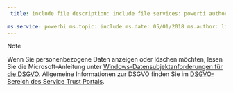```yaml
---
 title: include file description: include file services: powerbi author: eross-msft
 
ms.service: powerbi ms.topic: include ms.date: 05/01/2018 ms.author: lizross ms.custom: include file
---
```


>[!Note]
>Wenn Sie personenbezogene Daten anzeigen oder löschen möchten, lesen Sie die Microsoft-Anleitung unter [Windows-Datensubjektanforderungen für die DSGVO](https://docs.microsoft.com/en-us/microsoft-365/compliance/gdpr-dsr-windows). Allgemeine Informationen zur DSGVO finden Sie im [DSGVO-Bereich des Service Trust Portals](https://servicetrust.microsoft.com/ViewPage/GDPRGetStarted).